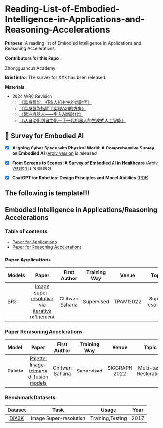 # Reading-List-of-Embodied-Intelligence-in-Applications-and-Reasoning-Accelerations

**Purpose**: A reading list of Embodied Intelligence in Applications and Reasoning Accelerations.

**Contributors for this Repo**：

Zhongguancun Academy

**Brief intro**: The survey for XXX has been released.

**Materials**:

- 2024 WRC Revision
  + [《具身智能：打造人机共生的新时代》](https://www.bilibili.com/video/BV1qKPyeHEar)
  + [《具身智能指明了实现AGI的方向》](https://www.bilibili.com/video/BV1dtPCe7E1L)
  + [《欧洲机器人——步入AI新时代》](https://www.bilibili.com/video/BV1GXPkeGEU1)
  + [《从自动化到自主化—下一代机器人的生成式人工智能》](https://www.bilibili.com/video/BV15pfbYoEsr)



## 🌟 Survey for Embodied AI
- [x] **Aligning Cyber Space with Physical World: A Comprehensive Survey on Embodied AI** ([Arxiv version](https://arxiv.org/pdf/2407.06886.pdf) is released
- [x] **From Screens to Scenes: A Survey of Embodied AI in Healthcare** ([Arxiv version](https://arxiv.org/abs/2501.07468.pdf) is released)
- [x] **ChatGPT for Robotics: Design Principles and Model Abilities** ([PDF](https://www.microsoft.com/en-us/research/uploads/prod/2023/02/ChatGPT___Robotics.pdf))



## The following is template!!!
## Embodied Intelligence in Applications/Reasoning Accelerations 
### Table of contents
<!-- - [Survey paper](#survey-paper)
- [Table of contents](#table-of-contents) -->
- [Paper for Applications](#paper-applications)
- [Paper for Reasoning Accelerations](#paper-reasoning-accelerations)
  <!-- - [Recommended Datasets](#recommended-datasets)
  - [All Datasets](#all-datasets) -->

### Paper Applications <a name="paper-applications"></a>
|Models| Paper | First Author | Training Way | Venue | Topic | Project |
| :-- | :---: | :--: | :--: |:--:|:--:| :--: |
|SR3| [Image super-resolution via iterative refinement](https://ieeexplore.ieee.org/document/9887996x) | Chitwan Saharia | Supervised |TPAMI2022 | Super-resolution | [![Stars](https://img.shields.io/github/stars/Janspiry/Image-Super-Resolution-via-Iterative-Refinement.svg?style=social&label=Star)](https://github.com/Janspiry/Image-Super-Resolution-via-Iterative-Refinement) |

### Paper Rerasoning Accelerations <a name="paper-reasoning-accelerations"></a>
| Model | Paper | First Author | Training Way | Venue | Topic | Project |
| :--- | :---: | :---: | :--: | :--: |:--: | :--: |
|Palette| [Palette: Image-toimage diffusion models](https://arxiv.org/abs/2111.05826) | Chitwan Saharia | Supervised | SIGGRAPH 2022 | Multi-task Restoration | [![Stars](https://img.shields.io/github/stars/Janspiry/Palette-Image-to-Image-Diffusion-Models.svg?style=social&label=Star)](https://github.com/Janspiry/Palette-Image-to-Image-Diffusion-Models) |

### Benchmark Datasets
|Dataset|Task|Usage|Year|
|:----:|:----:|:----:|:----:|
|[DIV2K](https://data.vision.ee.ethz.ch/cvl/DIV2K)|Image Super-resolution|Training,Testing|2017|
